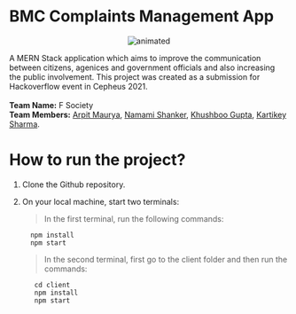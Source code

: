 # BMC Complaints Management App

<p align="center">
  <img src="http://cdn.lowgif.com/full/f461640eb016bd8c-yizhuang-will-host-beijing-s-first-test-road-for-self-driving.gif" alt="animated" />
</p>

A MERN Stack application which aims to improve the communication between citizens, agenices and government officials and also increasing the public involvement. This project was created as a submission for Hackoverflow event in Cepheus 2021. </br></br>
**Team Name:** F Society</br>
**Team Members:** [Arpit Maurya](https://github.com/arpitm859), [Namami Shanker](https://github.com/NamamiShanker), [Khushboo Gupta](https://github.com/khushboogupta13),  [Kartikey Sharma](https://github.com/KartikeySharma).</br>

# How to run the project?

1. Clone the Github repository. </br> 
2. On your local machine, start two terminals: </br>
    > In the first terminal, run the following commands:
    ```
      npm install
      npm start 
    ``` 
  
    > In the second terminal, first go to the client folder and then run the commands: 
    ```
       cd client
       npm install
       npm start
    ```
    

    
    
    

